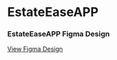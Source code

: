 # EstateEaseAPP

### EstateEaseAPP Figma Design

[View Figma Design](https://www.figma.com/proto/ksA4NN2fnpTF55RWZ7fO7b/estateease?type=design&node-id=2-4&t=v2rhWXmXjZznFI3U-0&scaling=scale-down&page-id=0%3A1&starting-point-node-id=2%3A4)

